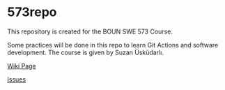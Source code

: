 # 573repo

This repository is created for the BOUN SWE 573 Course. 

Some practices will be done in this repo to learn Git Actions and software development. The course is given by Suzan Üsküdarlı.

[Wiki Page](https://github.com/sgunes16/573repo/wiki) 

[Issues](https://github.com/sgunes16/573repo/issues?q=is%3Aissue)
